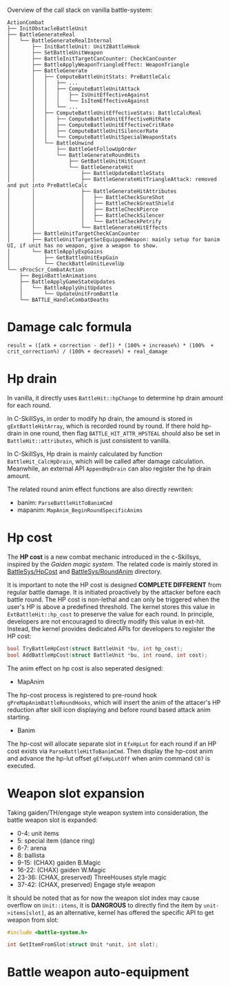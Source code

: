 Overview of the call stack on vanilla battle-system:
```
ActionCombat
├── InitObstacleBattleUnit
├── BattleGenerateReal
│   └── BattleGenerateRealInternal
│       ├── InitBattleUnit: Unit2BattleHook
│       ├── SetBattleUnitWeapon
│       ├── BattleInitTargetCanCounter: CheckCanCounter
│       ├── BattleApplyWeaponTriangleEffect: WeaponTriangle
│       ├── BattleGenerate
│       │   ├── ComputeBattleUnitStats: PreBattleCalc
│       │   │   ├── ...
│       │   │   ├── ComputeBattleUnitAttack
│       │   │   │   ├── IsUnitEffectiveAgainst
│       │   │   │   └── IsItemEffectiveAgainst
│       │   │   └── ...
│       │   ├── ComputeBattleUnitEffectiveStats: BattlcCalcReal
│       │   │   ├── ComputeBattleUnitEffectiveHitRate
│       │   │   ├── ComputeBattleUnitEffectiveCritRate
│       │   │   ├── ComputeBattleUnitSilencerRate
│       │   │   └── ComputeBattleUnitSpecialWeaponStats
│       │   └── BattleUnwind
│       │       ├── BattleGetFollowUpOrder
│       │       └── BattleGenerateRoundHits
│       │           ├── GetBattleUnitHitCount
│       │           └── BattleGenerateHit
│       │               ├── BattleUpdateBattleStats
│       │               ├── BattleGenerateHitTriangleAttack: removed and put into PreBattleCalc
│       │               ├── BattleGenerateHitAttributes
│       │               │   ├── BattleCheckSureShot
│       │               │   ├── BattleCheckGreatShield
│       │               │   ├── BattleCheckPierce
│       │               │   ├── BattleCheckSilencer
│       │               │   └── BattleCheckPetrify
│       │               └── BattleGenerateHitEffects
│       ├── BattleUnitTargetCheckCanCounter
│       ├── BattleUnitTargetSetEquippedWeapon: mainly setup for banim UI, if unit has no weapon, give a weapon to show.
│       └── BattleApplyExpGains
│           ├── GetBattleUnitExpGain
│           └── CheckBattleUnitLevelUp
└── sProcScr_CombatAction
    ├── BeginBattleAnimations
    ├── BattleApplyGameStateUpdates
    │   └── BattleApplyUnitUpdates
    │       └── UpdateUnitFromBattle
    └── BATTLE_HandleCombatDeaths
```

# Damage calc formula

```
result = ([atk + correction - def]) * (100% + increase%) * (100%  + crit_correction%) / (100% + decrease%) + real_damage
```

# Hp drain

In vanilla, it directly uses `BattleHit::hpChange` to determine hp drain amount for each round.

In C-SkillSys, in order to modify hp drain, the amound is stored in `gExtBattleHitArray`, which is recorded round by round. If there hold hp-drain in one round, then flag `BATTLE_HIT_ATTR_HPSTEAL` should also be set in `BattleHit::attributes`, which is just consistent to vanilla.

In C-SkillSys, Hp drain is mainly calculated by function `BattleHit_CalcHpDrain`, which will be called after damage calculation. Meanwhile, an external API `AppendHpDrain` can also register the hp drain amount.

The related round anim effect functions are also directly rewriten:

- banim: `ParseBattleHitToBanimCmd`
- mapanim: `MapAnim_BeginRoundSpecificAnims`

# Hp cost

The **HP cost** is a new combat mechanic introduced in the c-Skillsys, inspired by the *Gaiden magic system*. The related code is mainly stored in [BattleSys/HpCost](../Wizardry/Core/BattleSys/HpCost) and [BattleSys/RoundAnim](../Wizardry/Core/BattleSys/RoundAnim) directory.

It is important to note the HP cost is designed **COMPLETE DIFFERENT** from regular battle damage. It is initiated proactively by the attacker before each battle round. The HP cost is non-lethal and can only be triggered when the user's HP is above a predefined threshold. The kernel stores this value in `ExtBattleHit::hp_cost` to preserve the value for each round. In principle, developers are not encouraged to directly modify this value in ext-hit. Instead, the kernel provides dedicated APIs for developers to register the HP cost:

```c
bool TryBattleHpCost(struct BattleUnit *bu, int hp_cost);
bool AddBattleHpCost(struct BattleUnit *bu, int round, int cost);
```

The anim effect on hp cost is also seperated designed:

- MapAnim

The hp-cost process is registered to pre-round hook `gPreMapAnimBattleRoundHooks`, which will insert the anim of the attacer's HP reduction after skill icon displaying and before round based attack anim starting.

- Banim

The hp-cost will allocate separate slot in `EfxHpLut` for each round if an HP cost exists via `ParseBattleHitToBanimCmd`. Then display the hp-cost anim and advance the hp-lut offset `gEfxHpLutOff` when anim command `C07` is executed.

# Weapon slot expansion

Taking gaiden/TH/engage style weapon system into consideration, the battle weapon slot is expanded:

- 0-4: unit items
- 5: special item (dance ring)
- 6-7: arena
- 8: ballista
- 9-15: (CHAX) gaiden B.Magic
- 16-22: (CHAX) gaiden W.Magic
- 23-36: (CHAX, preserved) ThreeHouses style magic
- 37-42: (CHAX, preserved) Engage style weapon

It should be noted that as for now the weapon slot index may cause overflow on `Unit::items`, it is **DANGROUS** to directly find the item by `unit->items[slot]`, as an alternative, kernel has offered the specific API to get weapon from slot:

```c
#include <battle-system.h>

int GetItemFromSlot(struct Unit *unit, int slot);
```

# Battle weapon auto-equipment
